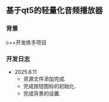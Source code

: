 ## 基于qt5的轻量化音频播放器

### 背景

c++开发练手项目

### 开发日志

- 2025.6.11 
  - 资源文件添加完成.
  - 完成按钮图标的初始化.
  - 完成背景的设置.